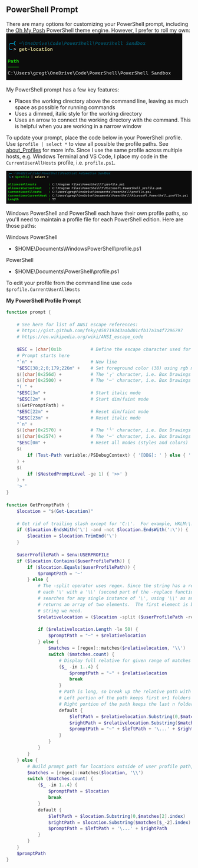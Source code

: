 ## PowerShell Prompt
There are many options for customizing your PowerShell prompt, including the [Oh My Posh](https://ohmyposh.dev/) PowerShell theme engine.  However, I prefer to roll my own: 
![](img/2022-08-14-13-24-55.png)

My PowerShell prompt has a few key features:
- Places the working directory above the command line, leaving as much space as possible for running commands
- Uses a dimmed, italic style for the working directory
- Uses an arrow to connect the working directory with the command.  This is helpful when you are working in a narrow window

To update your prompt, place the code below in your PowerShell profile. Use `$profile | select *` to view all possible the profile paths. See [about_Profiles](https://docs.microsoft.com/en-us/powershell/module/microsoft.powershell.core/about/about_profiles?view=powershell-7.2) for more info. Since I use the same profile across multiple hosts, e.g. Windows Terminal and VS Code, I place my code in the `CurrentUserAllHosts` profile, i.e. `profile.ps1`.

![](img/2022-08-14-06-30-04.png)

Windows PowerShell and PowerShell each have their own profile paths, so you'll need to maintain a profile file for each PowerShell edition. Here are those paths:

Windows PowerShell
- $HOME\Documents\WindowsPowerShell\profile.ps1

PowerShell
- $HOME\Documents\PowerShell\profile.ps1

To edit your profile from the command line use `code $profile.CurrentUserAllHosts`

**My PowerShell Profile Prompt**

```powershell
function prompt { 
    
    # See here for list of ANSI escape references: 
    # https://gist.github.com/fnky/458719343aabd01cfb17a3a4f7296797
    # https://en.wikipedia.org/wiki/ANSI_escape_code

    $ESC = [char]0x1b           # Define the escape character used for specifying colors and styles
    # Prompt starts here
    "`n" +                      # New line
    "$ESC[38;2;0;179;226m" +    # Set foreground color (38) using rgb mode (2) with rgb colors (0, 179, 226) 
    $([char]0x256d) +           # The '╭' character, i.e. Box Drawings Light Arc Down and Right
    $([char]0x2500) +           # The '─' character, i.e. Box Drawings Light Horizontal
    "( " + 
    "$ESC[3m" +                 # Start italic mode
    "$ESC[2m" +                 # Start dim/faint mode
    $(GetPromptPath) +
    "$ESC[22m" +                # Reset dim/faint mode 
    "$ESC[23m" +                # Reset italic mode
    "`n" +                      
    $([char]0x2570) +           # The '╰' character, i.e. Box Drawings Light Arc Up and Right
    $([char]0x2574) +           # The '─' character, i.e. Box Drawings Light Right
    "$ESC[0m" +                 # Reset all modes (styles and colors)
    $(
        if (Test-Path variable:/PSDebugContext) { '[DBG]: ' } else { '' }
    ) +   
    $(
        if ($NestedPromptLevel -ge 1) { '>>' }
    ) + 
    '> '
}

function GetPromptPath {
    $location = "$(Get-Location)"
    
    # Get rid of trailing slash except for 'C:\'.  For example, HKLM:\...\ has a trailing slash
    if ($location.EndsWith('\') -and -not $location.EndsWith(':\')) {
        $location = $location.TrimEnd('\')
    }

    $userProfilePath = $env:USERPROFILE
    if ($location.Contains($userProfilePath)) {
        if ($location.Equals($userProfilePath)) {
            $promptPath = '~'
        } else {
            # The -split operator uses regex. Since the string has a regex escape character, '\', you must replace
            # each '\' with a '\\' (second part of the -replace function). The first part of the replace function
            # searches for any single instance of '\', using '\\' as an escape sequence.  The -split function
            # returns an array of two elements.  The first element is blank. The second element, [1], has the 
            # string we need. 
            $relativelocation = ($location -split ($userProfilePath -replace('\\','\\')))[1]

            if ($relativelocation.Length -le 50) {
                $promptPath = "~" + $relativelocation
            } else {
                $matches = [regex]::matches($relativelocation, '\\')
                switch ($matches.count) {
                    # Display full relative for given range of matches
                    {$_ -in 1..4} {
                        $promptPath = "~" + $relativelocation
                        break
                    }
                    # Path is long, so break up the relative path with '...' in the middle. 
                    # Left portion of the path keeps first n+1 folders
                    # Right portion of the path keeps the last n folders
                    default {
                        $leftPath = $relativelocation.Substring(0,$matches[2].index)
                        $rightPath = $relativelocation.Substring($matches[$matches.count-2].index)
                        $promptPath = "~" + $leftPath + '\...' + $rightPath
                    }
                }
            }
        }
    } else {
        # Build prompt path for locations outside of user profile path, e.g. 'C:\Windows\System32'
        $matches = [regex]::matches($location, '\\')
        switch ($matches.count) {
            {$_ -in 1..4} {
                $promptPath = $location
                break
            }
            default {
                $leftPath = $location.Substring(0,$matches[2].index)
                $rightPath = $location.Substring($matches[$_-2].index)
                $promptPath = $leftPath + '\...' + $rightPath
            }
        }
    }
    $promptPath
}
```